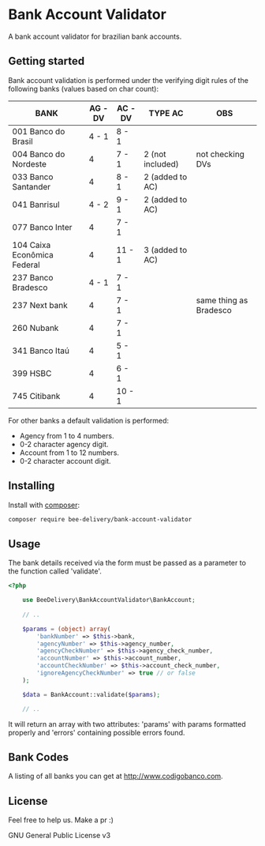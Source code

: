 # Bank Account Validator

A bank account validator for brazilian bank accounts.

## Getting started

Bank account validation is performed under the verifying digit rules of the following banks (values based on char count):

| BANK | AG - DV | AC - DV | TYPE AC | OBS |
| --- | --- | --- | --- | --- |
| 001 Banco do Brasil | 4  -  1 | 8  -  1 |	| |  
| 004 Banco do Nordeste	| 4 | 7  -  1 | 2 (not included) | not checking DVs	|
| 033 Banco Santander | 4 | 8  -  1 | 2 (added to AC) | |	
| 041 Banrisul | 4  -  2 | 9  -  1 | 2 (added to AC) | |		
| 077 Banco Inter | 4 | 7  -  1 | | |
| 104 Caixa Econômica Federal | 4 | 11 -  1 | 3 (added to AC) | |
| 237 Banco Bradesco | 4  -  1 | 7  -  1 | | |
| 237 Next bank	| 4 | 7  -  1 |  | same thing as Bradesco |
| 260 Nubank | 4 | 7  -  1 | | |
| 341 Banco Itaú | 4 | 5  -  1 | | |
| 399 HSBC | 4 | 6  -  1 |  | |         
| 745 Citibank | 4 | 10 -  1 |  | |   

For other banks a default validation is performed:

* Agency from 1 to 4 numbers.
* 0-2 character agency digit.
* Account from 1 to 12 numbers.
* 0-2 character account digit.

## Installing

Install with [composer](https://getcomposer.org/):

```bash
composer require bee-delivery/bank-account-validator
```

## Usage

The bank details received via the form must be passed as a parameter to the function called 'validate'.

```php
<?php

    use BeeDelivery\BankAccountValidator\BankAccount;
    
    // ..

    $params = (object) array(
        'bankNumber' => $this->bank,
        'agencyNumber' => $this->agency_number,
        'agencyCheckNumber' => $this->agency_check_number,
        'accountNumber' => $this->account_number,
        'accountCheckNumber' => $this->account_check_number,
        'ignoreAgencyCheckNumber' => true // or false
    );

    $data = BankAccount::validate($params);

    // ..
```

It will return an array with two attributes: 'params' with params formatted properly and 'errors' containing possible errors found.

## Bank Codes

A listing of all banks you can get at http://www.codigobanco.com.

## License

Feel free to help us. Make a pr :)

GNU General Public License v3
